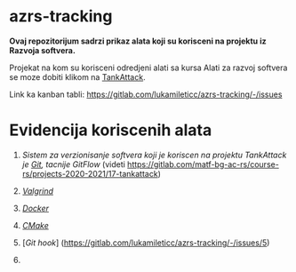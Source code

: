 # azrs-tracking

**Ovaj repozitorijum sadrzi prikaz alata koji su korisceni na projektu iz Razvoja softvera.**

Projekat na kom su korisceni odredjeni alati sa kursa Alati za razvoj softvera se moze dobiti klikom na [TankAttack](https://gitlab.com/matf-bg-ac-rs/course-rs/projects-2020-2021/17-tankattack).

Link ka kanban tabli: https://gitlab.com/lukamileticc/azrs-tracking/-/issues

# Evidencija koriscenih alata

1. _Sistem za verzionisanje softvera koji je koriscen na projektu TankAttack je [Git](https://gitlab.com/lukamileticc/azrs-tracking/-/issues/2), tacnije GitFlow_ (videti https://gitlab.com/matf-bg-ac-rs/course-rs/projects-2020-2021/17-tankattack)

2. [_Valgrind_](https://gitlab.com/lukamileticc/azrs-tracking/-/issues/1)

3. [_Docker_](https://gitlab.com/lukamileticc/azrs-tracking/-/issues/3)

4. [_CMake_](https://gitlab.com/lukamileticc/azrs-tracking/-/issues/4)

5. [_Git hook_] (https://gitlab.com/lukamileticc/azrs-tracking/-/issues/5)

6.


